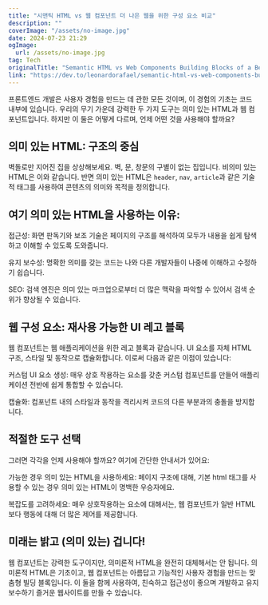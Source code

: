 ```yaml
---
title: "시맨틱 HTML vs 웹 컴포넌트 더 나은 웹을 위한 구성 요소 비교"
description: ""
coverImage: "/assets/no-image.jpg"
date: 2024-07-23 21:29
ogImage: 
  url: /assets/no-image.jpg
tag: Tech
originalTitle: "Semantic HTML vs Web Components Building Blocks of a Better Web"
link: "https://dev.to/leonardorafael/semantic-html-vs-web-components-building-blocks-of-a-better-web-1j09"
---
```



프론트엔드 개발은 사용자 경험을 만드는 데 관한 모든 것이며, 이 경험의 기초는 코드 내부에 있습니다. 우리의 무기 가운데 강력한 두 가지 도구는 의미 있는 HTML과 웹 컴포넌트입니다. 하지만 이 둘은 어떻게 다르며, 언제 어떤 것을 사용해야 할까요?

## 의미 있는 HTML: 구조의 중심

벽돌로만 지어진 집을 상상해보세요. 벽, 문, 창문의 구별이 없는 집입니다. 비의미 있는 HTML은 이와 같습니다. 반면 의미 있는 HTML은 `header`, `nav`, `article`과 같은 기술적 태그를 사용하여 콘텐츠의 의미와 목적을 정의합니다.

## 여기 의미 있는 HTML을 사용하는 이유:

<div class="content-ad"></div>

접근성: 화면 판독기와 보조 기술은 페이지의 구조를 해석하여 모두가 내용을 쉽게 탐색하고 이해할 수 있도록 도와줍니다.

유지 보수성: 명확한 의미를 갖는 코드는 나와 다른 개발자들이 나중에 이해하고 수정하기 쉽습니다.

SEO: 검색 엔진은 의미 있는 마크업으로부터 더 많은 맥락을 파악할 수 있어서 검색 순위가 향상될 수 있습니다.

## 웹 구성 요소: 재사용 가능한 UI 레고 블록

<div class="content-ad"></div>

웹 컴포넌트는 웹 애플리케이션을 위한 레고 블록과 같습니다. UI 요소를 자체 HTML 구조, 스타일 및 동작으로 캡슐화합니다. 이로써 다음과 같은 이점이 있습니다:

커스텀 UI 요소 생성: 매우 상호 작용하는 요소를 갖춘 커스텀 컴포넌트를 만들어 애플리케이션 전반에 쉽게 통합할 수 있습니다.

캡슐화: 컴포넌트 내의 스타일과 동작을 격리시켜 코드의 다른 부분과의 충돌을 방지합니다.

## 적절한 도구 선택

<div class="content-ad"></div>

그러면 각각을 언제 사용해야 할까요? 여기에 간단한 안내서가 있어요:

가능한 경우 의미 있는 HTML을 사용하세요: 페이지 구조에 대해, 기본 html 태그를 사용할 수 있는 경우 의미 있는 HTML이 명백한 우승자에요.

복잡도를 고려하세요: 매우 상호작용하는 요소에 대해서는, 웹 컴포넌트가 일반 HTML보다 행동에 대해 더 많은 제어를 제공합니다.

## 미래는 밝고 (의미 있는) 겁니다!

<div class="content-ad"></div>

웹 컴포넌트는 강력한 도구이지만, 의미론적 HTML을 완전히 대체해서는 안 됩니다. 의미론적 HTML은 기초이고, 웹 컴포넌트는 아름답고 기능적인 사용자 경험을 만드는 맞춤형 빌딩 블록입니다. 이 둘을 함께 사용하여, 친숙하고 접근성이 좋으며 개발하고 유지보수하기 즐거운 웹사이트를 만들 수 있습니다.